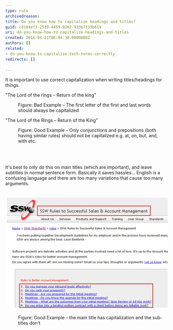 ```yaml
---
type: rule
archivedreason: 
title: Do you know how to capitalize headings and titles?
guid: c8104ef3-2539-4459-9262-933b7333b619
uri: do-you-know-how-to-capitalize-headings-and-titles
created: 2016-04-21T06:04:30.0000000Z
authors: []
related:
- do-you-know-to-capitalize-tech-terms-correctly
redirects: []

---
```



<div>​It is important to use correct capitalization when writing titles/headings for things.</div><p class="ssw15-rteElement-GreyBox">"The Lord of the rings – Return of the king"</p><dd class="ssw15-rteElement-FigureBad">Figure: Bad Example – The first letter of the first and last words should always be capitalized</dd><p class="ssw15-rteElement-GreyBox">"The Lord of the Rings – Return of the King"</p><dd class="ssw15-rteElement-FigureGood">Figure: Good Example – Only conjunctions and prepositions (both having similar rules) should not be capitalized e.g. at, on, but, and, with etc.​​</dd><br>
<br><excerpt class='endintro'></excerpt><br>
<p>​It's best to only do this on main titles (which are important), and leave subtitles in normal sentence form. Basically it saves hassles... English is a confusing language and there are too many variations that cause too many arguments.​</p><p>​<img src="good-example-of-capitalizing-titles.jpg" alt="Good Example - the main title has capitalization and the sub-titles don't" style="margin:5px;" /><br></p><dd class="ssw15-rteElement-FigureGood">Figure: Good Example - the main title has capitalization and the sub-titles don't​<br></dd>


